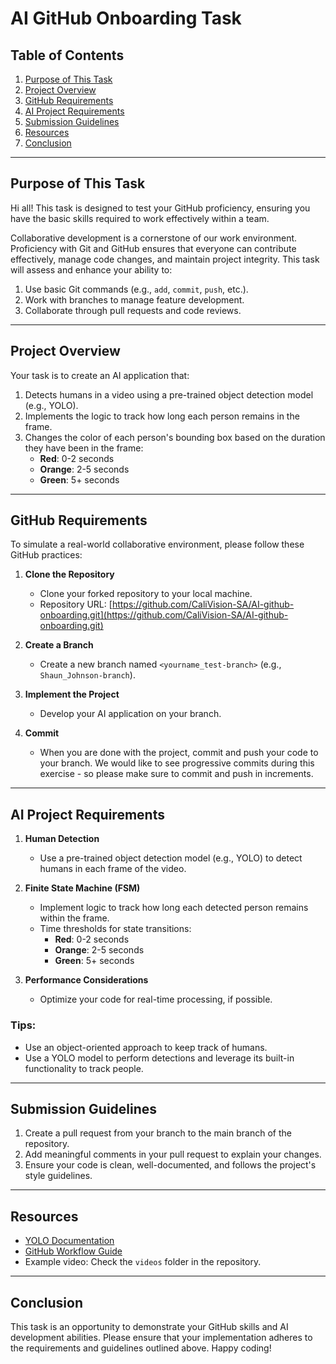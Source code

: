 # AI GitHub Onboarding Task

## Table of Contents
1. [Purpose of This Task](#purpose-of-this-task)
2. [Project Overview](#project-overview)
3. [GitHub Requirements](#github-requirements)
4. [AI Project Requirements](#ai-project-requirements)
5. [Submission Guidelines](#submission-guidelines)
6. [Resources](#resources)
7. [Conclusion](#conclusion)

---

## Purpose of This Task

Hi all! This task is designed to test your GitHub proficiency, ensuring you have the basic skills required to work effectively within a team.

Collaborative development is a cornerstone of our work environment. Proficiency with Git and GitHub ensures that everyone can contribute effectively, manage code changes, and maintain project integrity. This task will assess and enhance your ability to:

1. Use basic Git commands (e.g., `add`, `commit`, `push`, etc.).
2. Work with branches to manage feature development.
3. Collaborate through pull requests and code reviews.

---

## Project Overview

Your task is to create an AI application that:

1. Detects humans in a video using a pre-trained object detection model (e.g., YOLO).
2. Implements the logic to track how long each person remains in the frame.
3. Changes the color of each person's bounding box based on the duration they have been in the frame:
   - **Red**: 0-2 seconds
   - **Orange**: 2-5 seconds
   - **Green**: 5+ seconds

---

## GitHub Requirements

To simulate a real-world collaborative environment, please follow these GitHub practices:

1. **Clone the Repository**
   - Clone your forked repository to your local machine.
   - Repository URL: [https://github.com/CaliVision-SA/AI-github-onboarding.git](https://github.com/CaliVision-SA/AI-github-onboarding.git)

2. **Create a Branch**
   - Create a new branch named `<yourname_test-branch>` (e.g., `Shaun_Johnson-branch`).

3. **Implement the Project**
   - Develop your AI application on your branch.

4. **Commit**
   - When you are done with the project, commit and push your code to your branch. We would like to see progressive commits during this exercise - so please make sure to commit and push in increments. 

---

## AI Project Requirements

1. **Human Detection**
   - Use a pre-trained object detection model (e.g., YOLO) to detect humans in each frame of the video.

2. **Finite State Machine (FSM)**
   - Implement logic to track how long each detected person remains within the frame.
   - Time thresholds for state transitions:
     - **Red**: 0-2 seconds
     - **Orange**: 2-5 seconds
     - **Green**: 5+ seconds

3. **Performance Considerations**
   - Optimize your code for real-time processing, if possible.

### Tips:
- Use an object-oriented approach to keep track of humans.
- Use a YOLO model to perform detections and leverage its built-in functionality to track people.

---

## Submission Guidelines

1. Create a pull request from your branch to the main branch of the repository.
2. Add meaningful comments in your pull request to explain your changes.
3. Ensure your code is clean, well-documented, and follows the project's style guidelines.

---

## Resources

- [YOLO Documentation](https://pjreddie.com/darknet/yolo/)
- [GitHub Workflow Guide](https://guides.github.com/introduction/flow/)
- Example video: Check the `videos` folder in the repository.

---

## Conclusion

This task is an opportunity to demonstrate your GitHub skills and AI development abilities. Please ensure that your implementation adheres to the requirements and guidelines outlined above. Happy coding!
